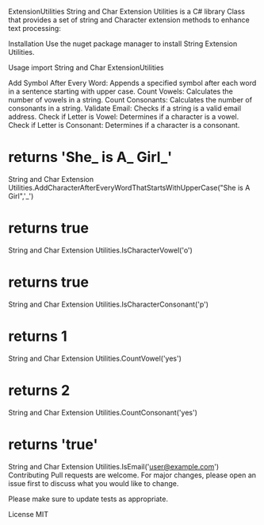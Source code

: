 ExtensionUtilities
String and Char Extension Utilities is a C# library Class that provides a set of string and Character extension methods to enhance text processing:

Installation
Use the nuget package manager to install String Extension Utilities.

Usage
import String and Char ExtensionUtilities

Add Symbol After Every Word: Appends a specified symbol after each word in a sentence starting with upper case.
Count Vowels: Calculates the number of vowels in a string.
Count Consonants: Calculates the number of consonants in a string.
Validate Email: Checks if a string is a valid email address.
Check if Letter is Vowel: Determines if a character is a vowel.
Check if Letter is Consonant: Determines if a character is a consonant.

# returns 'She_ is A_ Girl_'
String and Char Extension Utilities.AddCharacterAfterEveryWordThatStartsWithUpperCase("She is A Girl",'_')
      
# returns true
String and Char Extension Utilities.IsCharacterVowel('o')

# returns true
String and Char Extension Utilities.IsCharacterConsonant('p')

# returns 1
String and Char Extension Utilities.CountVowel('yes')

# returns 2
String and Char Extension Utilities.CountConsonant('yes')

# returns 'true'
String and Char Extension Utilities.IsEmail('user@example.com')
Contributing
Pull requests are welcome. For major changes, please open an issue first to discuss what you would like to change.

Please make sure to update tests as appropriate.

License
MIT

